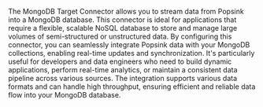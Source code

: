 The MongoDB Target Connector allows you to stream data from Popsink into a MongoDB database. This connector is ideal for applications that require a flexible, scalable NoSQL database to store and manage large volumes of semi-structured or unstructured data. By configuring this connector, you can seamlessly integrate Popsink data with your MongoDB collections, enabling real-time updates and synchronization. It's particularly useful for developers and data engineers who need to build dynamic applications, perform real-time analytics, or maintain a consistent data pipeline across various sources. The integration supports various data formats and can handle high throughput, ensuring efficient and reliable data flow into your MongoDB database.